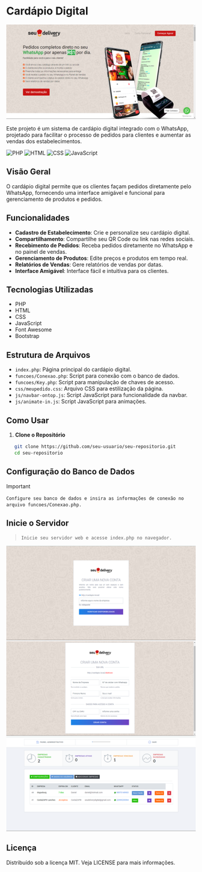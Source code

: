 # Cardápio Digital


<img src="./screenshots/01.png" alt="" />

Este projeto é um sistema de cardápio digital integrado com o WhatsApp, projetado para facilitar o processo de pedidos para clientes e aumentar as vendas dos estabelecimentos. 

![PHP](https://img.shields.io/badge/php-%23777BB4.svg?&style=for-the-badge&logo=php&logoColor=white)
![HTML](https://img.shields.io/badge/html-%23E34F26.svg?&style=for-the-badge&logo=html5&logoColor=white)
![CSS](https://img.shields.io/badge/css-%231572B6.svg?&style=for-the-badge&logo=css3&logoColor=white)
![JavaScript](https://img.shields.io/badge/javascript-%23F7DF1E.svg?&style=for-the-badge&logo=javascript&logoColor=black)


## Visão Geral

O cardápio digital permite que os clientes façam pedidos diretamente pelo WhatsApp, fornecendo uma interface amigável e funcional para gerenciamento de produtos e pedidos.

## Funcionalidades

- **Cadastro de Estabelecimento**: Crie e personalize seu cardápio digital.
- **Compartilhamento**: Compartilhe seu QR Code ou link nas redes sociais.
- **Recebimento de Pedidos**: Receba pedidos diretamente no WhatsApp e no painel de vendas.
- **Gerenciamento de Produtos**: Edite preços e produtos em tempo real.
- **Relatórios de Vendas**: Gere relatórios de vendas por datas.
- **Interface Amigável**: Interface fácil e intuitiva para os clientes.

## Tecnologias Utilizadas

- PHP
- HTML
- CSS
- JavaScript
- Font Awesome
- Bootstrap

## Estrutura de Arquivos

- `index.php`: Página principal do cardápio digital.
- `funcoes/Conexao.php`: Script para conexão com o banco de dados.
- `funcoes/Key.php`: Script para manipulação de chaves de acesso.
- `css/meupedido.css`: Arquivo CSS para estilização da página.
- `js/navbar-ontop.js`: Script JavaScript para funcionalidade da navbar.
- `js/animate-in.js`: Script JavaScript para animações.

## Como Usar

1. **Clone o Repositório**

```sh
   git clone https://github.com/seu-usuario/seu-repositorio.git
   cd seu-repositorio
```

## Configuração do Banco de Dados

> [!IMPORTANT]
> `Configure seu banco de dados e insira as informações de conexão no arquivo funcoes/Conexao.php.`

## Inicie o Servidor
> `Inicie seu servidor web e acesse index.php no navegador.`

<img src="./screenshots/02.png" alt="" />
<img src="./screenshots/03.png" alt="" />
<img src="./screenshots/04.png" alt="" />

## Licença
Distribuído sob a licença MIT. Veja LICENSE para mais informações.
